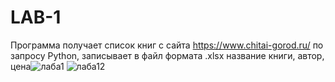 # LAB-1
Программа получает список книг с сайта https://www.chitai-gorod.ru/ по запросу Python, записывает в файл формата .xlsx название книги, автор, цена![лаба1](https://user-images.githubusercontent.com/125403674/232455340-b0352ed4-d025-4e4f-8a76-7ffce72fd52f.PNG)
![лаба12](https://user-images.githubusercontent.com/125403674/232455672-b911e14f-2fe3-4c13-baab-fc69fa9db903.PNG)
